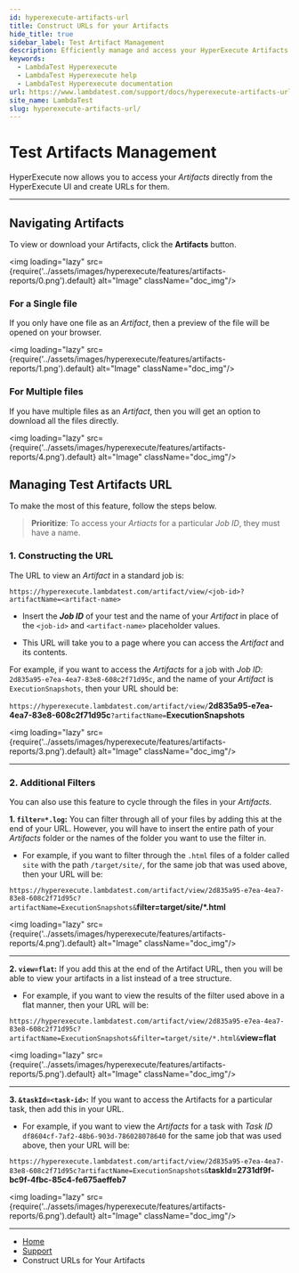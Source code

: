 ```yaml
---
id: hyperexecute-artifacts-url
title: Construct URLs for your Artifacts
hide_title: true
sidebar_label: Test Artifact Management
description: Efficiently manage and access your HyperExecute Artifacts with our detailed guide! Learn to navigate, construct URLs, and apply filters for streamlined artifact retrieval and viewing.
keywords:
  - LambdaTest Hyperexecute
  - LambdaTest Hyperexecute help
  - LambdaTest Hyperexecute documentation
url: https://www.lambdatest.com/support/docs/hyperexecute-artifacts-url/
site_name: LambdaTest
slug: hyperexecute-artifacts-url/
---
```


<script type="application/ld+json"
      dangerouslySetInnerHTML={{ __html: JSON.stringify({
       "@context": "https://schema.org",
        "@type": "BreadcrumbList",
        "itemListElement": [{
          "@type": "ListItem",
          "position": 1,
          "name": "Home",
          "item": "https://www.lambdatest.com"
        },{
          "@type": "ListItem",
          "position": 2,
          "name": "Support",
          "item": "https://www.lambdatest.com/support/docs/"
        },{
          "@type": "ListItem",
          "position": 3,
          "name": "HyperExecute Concepts",
          "item": "https://www.lambdatest.com/support/docs/hyperexecute-artifacts-url/"
        }]
      })
    }}
></script>

# Test Artifacts Management

HyperExecute now allows you to access your _Artifacts_ directly from the HyperExecute UI and create URLs for them.

***

## Navigating Artifacts

To view or download your Artifacts, click the **Artifacts** button.

<img loading="lazy" src={require('../assets/images/hyperexecute/features/artifacts-reports/0.png').default} alt="Image"  className="doc_img"/>

### For a Single file

If you only have one file as an _Artifact_, then a preview of the file will be opened on your browser. 

<img loading="lazy" src={require('../assets/images/hyperexecute/features/artifacts-reports/1.png').default} alt="Image"  className="doc_img"/>

### For Multiple files

If you have multiple files as an _Artifact_, then you will get an option to download all the files directly.

<img loading="lazy" src={require('../assets/images/hyperexecute/features/artifacts-reports/4.png').default} alt="Image"  className="doc_img"/>

## Managing Test Artifacts URL

To make the most of this feature, follow the steps below.

> **Prioritize**: To access your _Artiacts_ for a particular _Job ID_, they must have a name.

### 1. Constructing the URL

The URL to view an _Artifact_ in a standard job is:

`https://hyperexecute.lambdatest.com/artifact/view/<job-id>?artifactName=<artifact-name>`

- Insert the **_Job ID_** of your test and the name of your _Artifact_ in place of the `<job-id>` and `<artifact-name>` placeholder values.
    
- This URL will take you to a page where you can access the _Artifact_ and its contents.

For example, if you want to access the _Artifacts_ for a job with _Job ID_: `2d835a95-e7ea-4ea7-83e8-608c2f71d95c`, and the name of your _Artifact_ is `ExecutionSnapshots`, then your URL should be:

`https://hyperexecute.lambdatest.com/artifact/view/`**2d835a95-e7ea-4ea7-83e8-608c2f71d95c**`?artifactName=`**ExecutionSnapshots**

<img loading="lazy" src={require('../assets/images/hyperexecute/features/artifacts-reports/3.png').default} alt="Image"  className="doc_img"/>

***

### 2. Additional Filters

You can also use this feature to cycle through the files in your _Artifacts_.

**1. `filter=*.log`:** You can filter through all of your files by adding this at the end of your URL. However, you will have to insert the entire path of your _Artifacts_ folder or the names of the folder you want to use the filter in.  
      
- For example, if you want to filter through the `.html` files of a folder called `site` with the path `/target/site/`, for the same job that was used above, then your URL will be:

`https://hyperexecute.lambdatest.com/artifact/view/2d835a95-e7ea-4ea7-83e8-608c2f71d95c?artifactName=ExecutionSnapshots&`**filter=target/site/*.html**

<img loading="lazy" src={require('../assets/images/hyperexecute/features/artifacts-reports/4.png').default} alt="Image"  className="doc_img"/>

***

**2. `view=flat`:** If you add this at the end of the Artifact URL, then you will be able to view your artifacts in a list instead of a tree structure.

- For example, if you want to view the results of the filter used above in a flat manner, then your URL will be:  

`https://hyperexecute.lambdatest.com/artifact/view/2d835a95-e7ea-4ea7-83e8-608c2f71d95c?artifactName=ExecutionSnapshots&filter=target/site/*.html&`**view=flat**

<img loading="lazy" src={require('../assets/images/hyperexecute/features/artifacts-reports/5.png').default} alt="Image"  className="doc_img"/>

***

**3. `&taskId=<task-id>`:** If you want to access the Artifacts for a particular task, then add this in your URL.  

- For example, if you want to view the _Artifacts_ for a task with _Task ID_ `df8604cf-7af2-48b6-903d-786028078640` for the same job that was used above, then your URL will be:  

`https://hyperexecute.lambdatest.com/artifact/view/2d835a95-e7ea-4ea7-83e8-608c2f71d95c?artifactName=ExecutionSnapshots&`**taskId=2731df9f-bc9f-4fbc-85c4-fe675aeffeb7**

<img loading="lazy" src={require('../assets/images/hyperexecute/features/artifacts-reports/6.png').default} alt="Image"  className="doc_img"/>

***

<nav aria-label="breadcrumbs">
  <ul className="breadcrumbs">
    <li className="breadcrumbs__item">
      <a className="breadcrumbs__link" target="_self" href="https://www.lambdatest.com">
        Home
      </a>
    </li>
    <li className="breadcrumbs__item">
      <a className="breadcrumbs__link" target="_self" href="https://www.lambdatest.com/support/docs/">
        Support
      </a>
    </li>
    <li className="breadcrumbs__item breadcrumbs__item--active">
      <span className="breadcrumbs__link">
        Construct URLs for Your Artifacts
      </span>
    </li>
  </ul>
</nav>

